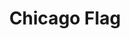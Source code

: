 ---
title: Chicago Flag
permalink: /downloadable-assets/chicago-flag/chicago-flag.zip
description: This folder contains official Chicago flag assets to be used in city sites.
image-link: /downloadable-assets/chicago-flag/flag-small.png
---